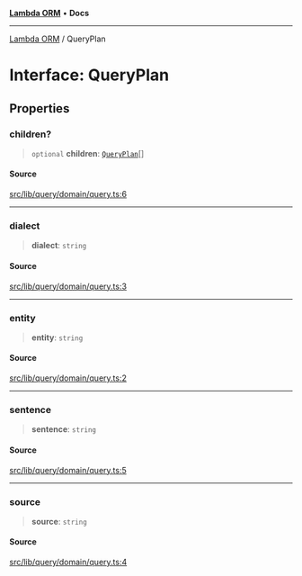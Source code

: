 [**Lambda ORM**](../README.md) • **Docs**

***

[Lambda ORM](../README.md) / QueryPlan

# Interface: QueryPlan

## Properties

### children?

> `optional` **children**: [`QueryPlan`](QueryPlan.md)[]

#### Source

[src/lib/query/domain/query.ts:6](https://github.com/lambda-orm/lambdaorm-base/blob/a635589f3d58a8022cbddf078d76ce5a7a0b2137/src/lib/query/domain/query.ts#L6)

***

### dialect

> **dialect**: `string`

#### Source

[src/lib/query/domain/query.ts:3](https://github.com/lambda-orm/lambdaorm-base/blob/a635589f3d58a8022cbddf078d76ce5a7a0b2137/src/lib/query/domain/query.ts#L3)

***

### entity

> **entity**: `string`

#### Source

[src/lib/query/domain/query.ts:2](https://github.com/lambda-orm/lambdaorm-base/blob/a635589f3d58a8022cbddf078d76ce5a7a0b2137/src/lib/query/domain/query.ts#L2)

***

### sentence

> **sentence**: `string`

#### Source

[src/lib/query/domain/query.ts:5](https://github.com/lambda-orm/lambdaorm-base/blob/a635589f3d58a8022cbddf078d76ce5a7a0b2137/src/lib/query/domain/query.ts#L5)

***

### source

> **source**: `string`

#### Source

[src/lib/query/domain/query.ts:4](https://github.com/lambda-orm/lambdaorm-base/blob/a635589f3d58a8022cbddf078d76ce5a7a0b2137/src/lib/query/domain/query.ts#L4)
